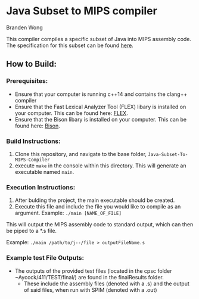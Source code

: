 # Java Subset to MIPS compiler
Branden Wong

This compiler compiles a specific subset of Java into MIPS assembly code. 
The specification for this subset can be found [here](https://pages.cpsc.ucalgary.ca/~aycock/411/spec.html).

## How to Build:
### Prerequisites:
- Ensure that your computer is running c++14 and contains the clang++ compiler
- Ensure that the Fast Lexical Analyzer Tool (FLEX) libary is installed on your computer. This can be found here: [FLEX](https://github.com/westes/flex).
- Ensure that the Bison libary is installed on your computer. This can be found here: [Bison](https://www.gnu.org/software/bison/).

### Build Instructions:
1. Clone this repository, and navigate to the base folder, `Java-Subset-To-MIPS-Compiler`
2. execute `make` in the console within this directory. This will generate an executable named `main`.

### Execution Instructions:
1. After bulding the project, the main executable should be created. 
2. Execute this file and include the file you would like to compile as an argument. Example:
`./main [NAME_OF_FILE]`

This will output the MIPS assembly code to standard output, which can then be piped to a *.s file. 

Example:
`./main /path/to/j--/file > outputFileName.s`

### Example test File Outputs:
 - The outputs of the provided test files (located in the cpsc folder ~Aycock/411/TEST/final/) are found in the finalResults folder. 
    - These include the assembly files (denoted with a .s) and the output of said files, when run with SPIM (denoted with a .out)


